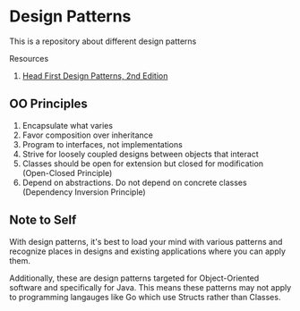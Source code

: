 # Design Patterns

This is a repository about different design patterns

Resources
1. [Head First Design Patterns, 2nd Edition](https://www.oreilly.com/library/view/head-first-design/9781492077992/)

## OO Principles
1. Encapsulate what varies
2. Favor composition over inheritance
3. Program to interfaces, not implementations
4. Strive for loosely coupled designs between objects that interact
5. Classes should be open for extension but closed for modification (Open-Closed Principle)
6. Depend on abstractions. Do not depend on concrete classes (Dependency Inversion Principle)

## Note to Self
With design patterns, it's best to load your mind with various patterns and
recognize places in designs and existing applications where you can apply
them.


Additionally, these are design patterns targeted for Object-Oriented software and specifically for Java. This means these patterns may not apply to 
programming langauges like Go which use Structs rather than Classes.
